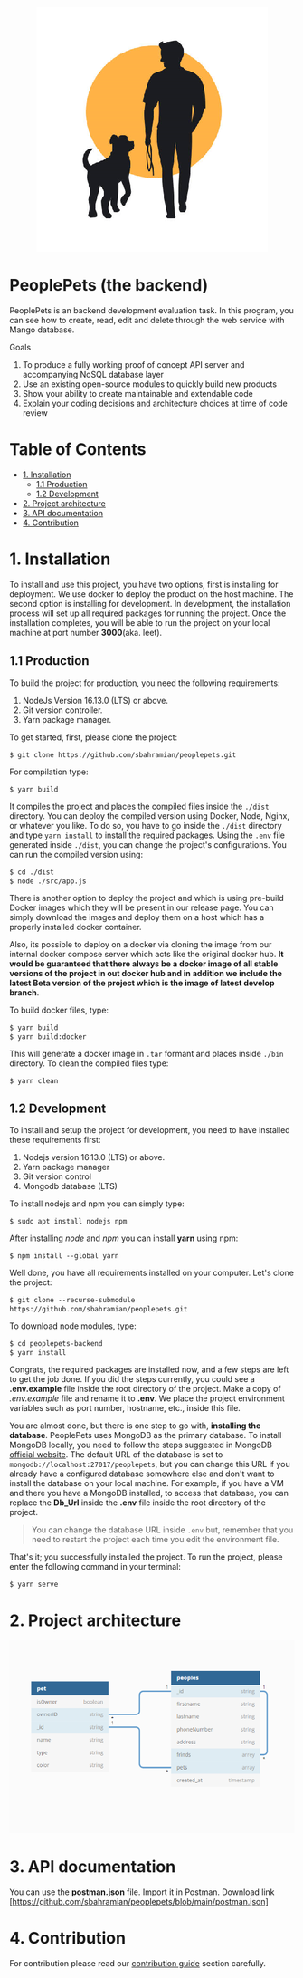<p align="center"><img src="./docs/logo/peoplepets.png"/></p>

# PeoplePets (the backend)

PeoplePets is an backend development evaluation task. In this program, you can see how to create, read, edit and delete through the web service with Mango database.

Goals
1. To produce a fully working proof of concept API server and accompanying NoSQL
database layer
2. Use an existing open-source modules to quickly build new products
3. Show your ability to create maintainable and extendable code
4. Explain your coding decisions and architecture choices at time of code review

# Table of Contents

- [1. Installation](#1-installation)
  - [1.1 Production](#1-1-production)
  - [1.2 Development](#1-2-development)
- [2. Project architecture](#2-project-architecture)
- [3. API documentation](#3-api-documentation)
- [4. Contribution](#4-contribution)

# 1. Installation

To install and use this project, you have two options, first is installing for deployment. We use docker to deploy the product on the host machine. The second option is installing for development. In development, the installation process will set up all required packages for running the project. Once the installation completes, you will be able to run the project on your local machine at port number **3000**(aka. leet).

## 1.1 Production

To build the project for production, you need the following requirements:

1. NodeJs Version 16.13.0 (LTS) or above.
2. Git version controller.
3. Yarn package manager.

To get started, first, please clone the project:

```console
$ git clone https://github.com/sbahramian/peoplepets.git
```

For compilation type:

```console
$ yarn build
```

It compiles the project and places the compiled files inside the `./dist` directory.
You can deploy the compiled version using Docker, Node, Nginx, or whatever you like.
To do so, you have to go inside the `./dist` directory and type `yarn install` to install the required packages. Using the `.env` file generated inside `./dist`, you can change the project's configurations.
You can run the compiled version using:

```console
$ cd ./dist
$ node ./src/app.js
```

There is another option to deploy the project and which is using pre-build Docker images which they will be present in our release page. You can simply download the images and deploy them on a host which has a properly installed docker container.

Also, its possible to deploy on a docker via cloning the image from our internal docker compose server which acts like the original docker hub. **It would be guaranteed that there always be a docker image of all stable versions of the project in out docker hub and in addition we include the latest Beta version of the project which is the image of latest develop branch**.

To build docker files, type:
```console
$ yarn build
$ yarn build:docker
```
This will generate a docker image in `.tar` formant and places inside `./bin` directory. To clean the compiled files type:

```console
$ yarn clean
```


## 1.2 Development

To install and setup the project for development, you need to have installed these requirements first:

1. Nodejs version 16.13.0 (LTS) or above.
2. Yarn package manager
3. Git version control
4. Mongodb database (LTS)

To install nodejs and npm you can simply type:

```shell
$ sudo apt install nodejs npm
```

After installing _node_ and _npm_ you can install **yarn** using npm:

```shell
$ npm install --global yarn
```

Well done, you have all requirements installed on your computer. Let's clone the project:

```shell
$ git clone --recurse-submodule https://github.com/sbahramian/peoplepets.git
```

To download node modules, type:

```shell
$ cd peoplepets-backend
$ yarn install
```

Congrats, the required packages are installed now, and a few steps are left to get the job done. If you did the steps currently, you could see a **.env.example** file inside the root directory of the project. Make a copy of _.env.example_ file and rename it to **.env**. We place the project environment variables such as port number, hostname, etc., inside this file.

You are almost done, but there is one step to go with, **installing the database**. PeoplePets uses MongoDB as the primary database. To install MongoDB locally, you need to follow the steps suggested in MongoDB [official website](https://docs.mongodb.com/manual/installation/). The default URL of the database is set to `mongodb://localhost:27017/peoplepets`, but you can change this URL if you already have a configured database somewhere else and don't want to install the database on your local machine. For example, if you have a VM and there you have a MongoDB installed, to access that database, you can replace the **Db_Url** inside the **.env** file inside the root directory of the project.

> You can change the database URL inside `.env` but, remember that you need to restart the project each time you edit the environment file.

That's it; you successfully installed the project.
To run the project, please enter the following command in your terminal:

```console
$ yarn serve
```

# 2. Project architecture

<p align="center"><img src="./docs/figures/database.png"/></p>

# 3. API documentation

You can use the **postman.json** file. Import it in Postman. Download link [https://github.com/sbahramian/peoplepets/blob/main/postman.json]

# 4. Contribution

For contribution please read our [contribution guide](docs/contribution) section carefully.
